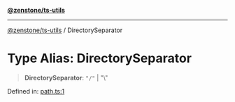 [**@zenstone/ts-utils**](../README.md)

***

[@zenstone/ts-utils](../globals.md) / DirectorySeparator

# Type Alias: DirectorySeparator

> **DirectorySeparator**: `"/"` \| "\\"

Defined in: [path.ts:1](https://github.com/janpoem/ts-utils/blob/4facee14310dda7258a7321b86b7470b497dc0e0/src/http/path.ts#L1)
